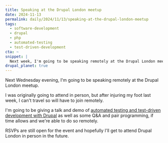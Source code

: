 ```yaml
---
title: Speaking at the Drupal London meetup
date: 2024-11-13
permalink: daily/2024/11/13/speaking-at-the-drupal-london-meetup
tags:
  - software-development
  - drupal
  - php
  - automated-testing
  - test-driven-development
cta: ~
snippet: |
  Next week, I'm going to be speaking remotely at the Drupal London meetup.
drupal_planet: true
---
```


Next Wednesday evening, I'm going to be speaking remotely at the Drupal London meetup.

I was originally going to attend in person, but after injuring my foot last week, I can't travel so will have to join remotely.

I'm going to be giving a talk and demo of [automated testing and test-driven development with Drupal][0] as well as some Q&A and pair programming, if time allows and we're able to do so remotely.

RSVPs are still open for the event and hopefully I'll get to attend Drupal London in person in the future.

[0]: {{site.url}}/presentations/tdd-test-driven-drupal
[1]: https://www.meetup.com/london-drupal-user-group/events/303500889
